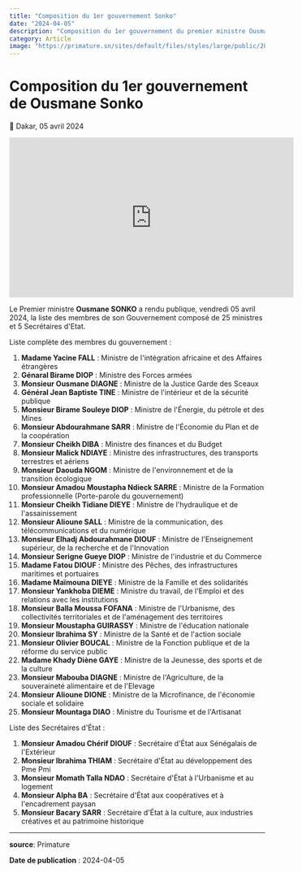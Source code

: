 ```yaml
---
title: "Composition du 1er gouvernement Sonko"
date: "2024-04-05"
description: "Composition du 1er gouvernement du premier ministre Ousmane SONKO"
category: Article
image: "https://primature.sn/sites/default/files/styles/large/public/2024-04/Capture%20d%27%C3%A9cran%202024-04-05%20221956.png"
---
```


# Composition du 1er gouvernement de Ousmane Sonko

📅 Dakar, 05 avril 2024

<iframe width="560" height="315" src="https://www.youtube.com/embed/JPY5cmR12BE" frameborder="0" allow="autoplay; encrypted-media" allowfullscreen></iframe>

Le Premier ministre **Ousmane SONKO** a rendu publique, vendredi 05 avril 2024, la liste des membres de son Gouvernement composé de 25 ministres et 5 Secrétaires d'Etat.

Liste complète des membres du gouvernement :

1. **Madame Yacine FALL** : Ministre de l'intégration africaine et des Affaires étrangères
2. **Génaral Birame DIOP** : Ministre des Forces armées
3. **Monsieur Ousmane DIAGNE** : Ministre de la Justice Garde des Sceaux
4. **Général Jean Baptiste TINE** : Ministre de l'intérieur et de la sécurité publique
5. **Monsieur Birame Souleye DIOP** : Ministre de l'Énergie, du pétrole et des Mines
6. **Monsieur Abdourahmane SARR** : Ministre de l'Économie du Plan et de la coopération
7. **Monsieur Cheikh DIBA** : Ministre des finances et du Budget
8. **Monsieur Malick NDIAYE** : Ministre des infrastructures, des transports terrestres et aériens
9. **Monsieur Daouda NGOM** : Ministre de l'environnement et de la transition écologique
10. **Monsieur Amadou Moustapha Ndieck SARRE** : Ministre de la Formation professionnelle (Porte-parole du gouvernement)
11. **Monsieur Cheikh Tidiane DIEYE** : Ministre de l'hydraulique et de l'assainissement
12. **Monsieur Alioune SALL** : Ministre de la communication, des télécommunications et du numérique
13. **Monsieur Elhadj Abdourahmane DIOUF** : Ministre de l'Enseignement supérieur, de la recherche et de l'Innovation
14. **Monsieur Serigne Gueye DIOP** : Ministre de l'industrie et du Commerce
15. **Madame Fatou DIOUF** : Ministre des Pêches, des infrastructures maritimes et portuaires
16. **Madame Maïmouna DIEYE** : Ministre de la Famille et des solidarités
17. **Monsieur Yankhoba DIEME** : Ministre du travail, de l'Emploi et des relations avec les institutions
18. **Monsieur Balla Moussa FOFANA** : Ministre de l'Urbanisme, des collectivités territoriales et de l'aménagement des territoires
19. **Monsieur Moustapha GUIRASSY** : Ministre de l'éducation nationale
20. **Monsieur Ibrahima SY** : Ministre de la Santé et de l'action sociale
21. **Monsieur Olivier BOUCAL** : Ministre de la Fonction publique et de la réforme du service public
22. **Madame Khady Diène GAYE** : Ministre de la Jeunesse, des sports et de la culture
23. **Monsieur Mabouba DIAGNE** : Ministre de l'Agriculture, de la souveraineté alimentaire et de l'Elevage
24. **Monsieur Alioune DIONE** : Ministre de la Microfinance, de l'économie sociale et solidaire
25. **Monsieur Mountaga DIAO** : Ministre du Tourisme et de l'Artisanat

Liste des Secrétaires d'État :

1. **Monsieur Amadou Chérif DIOUF** : Secrétaire d'État aux Sénégalais de l'Extérieur
2. **Monsieur Ibrahima THIAM** : Secrétaire d'État au développement des Pme Pmi
3. **Monsieur Momath Talla NDAO** : Secrétaire d'État à l'Urbanisme et au logement
4. **Monsieur Alpha BA** : Secrétaire d'État aux coopératives et à l'encadrement paysan
5. **Monsieur Bacary SARR** : Secrétaire d'État à la culture, aux industries créatives et au patrimoine historique

---

**source**: Primature

**Date de publication** : 2024-04-05
